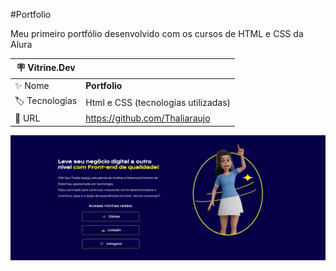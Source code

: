 #Portfolio

Meu primeiro portfólio desenvolvido com os cursos de HTML e CSS da Alura

| :placard: Vitrine.Dev |     |
| -------------  | --- |
| :sparkles: Nome        | **Portfolio**
| :label: Tecnologias | Html e CSS (tecnologias utilizadas)
| :rocket: URL         | https://github.com/Thaliaraujo

![](https://raw.githubusercontent.com/Thaliaraujo/portfolio/main/apresentacao.png#vitrinedev)

